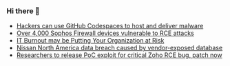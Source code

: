 ### Hi there 👋

<!--START_SECTION:feed-->
* [Hackers can use GitHub Codespaces to host and deliver malware](https://www.bleepingcomputer.com/news/security/hackers-can-use-github-codespaces-to-host-and-deliver-malware/)
* [Over 4,000 Sophos Firewall devices vulnerable to RCE attacks](https://www.bleepingcomputer.com/news/security/over-4-000-sophos-firewall-devices-vulnerable-to-rce-attacks/)
* [IT Burnout may be Putting Your Organization at Risk](https://www.bleepingcomputer.com/news/security/it-burnout-may-be-putting-your-organization-at-risk/)
* [Nissan North America data breach caused by vendor-exposed database](https://www.bleepingcomputer.com/news/security/nissan-north-america-data-breach-caused-by-vendor-exposed-database/)
* [Researchers to release PoC exploit for critical Zoho RCE bug, patch now](https://www.bleepingcomputer.com/news/security/researchers-to-release-poc-exploit-for-critical-zoho-rce-bug-patch-now/)
<!--END_SECTION:feed-->

<!--
**frankenk/frankenk** is a ✨ _special_ ✨ repository because its `README.md` (this file) appears on your GitHub profile.

Here are some ideas to get you started:

- 🔭 I’m currently working on ...
- 🌱 I’m currently learning ...
- 👯 I’m looking to collaborate on ...
- 🤔 I’m looking for help with ...
- 💬 Ask me about ...
- 📫 How to reach me: ...
- 😄 Pronouns: ...
- ⚡ Fun fact: ...
-->



